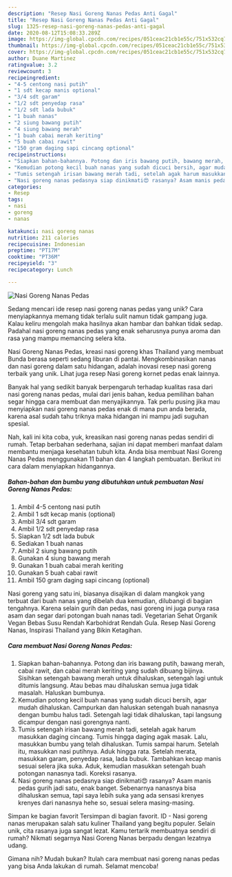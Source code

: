 ```yaml
---
description: "Resep Nasi Goreng Nanas Pedas Anti Gagal"
title: "Resep Nasi Goreng Nanas Pedas Anti Gagal"
slug: 1325-resep-nasi-goreng-nanas-pedas-anti-gagal
date: 2020-08-12T15:08:33.289Z
image: https://img-global.cpcdn.com/recipes/051ceac21cb1e55c/751x532cq70/nasi-goreng-nanas-pedas-foto-resep-utama.jpg
thumbnail: https://img-global.cpcdn.com/recipes/051ceac21cb1e55c/751x532cq70/nasi-goreng-nanas-pedas-foto-resep-utama.jpg
cover: https://img-global.cpcdn.com/recipes/051ceac21cb1e55c/751x532cq70/nasi-goreng-nanas-pedas-foto-resep-utama.jpg
author: Duane Martinez
ratingvalue: 3.2
reviewcount: 3
recipeingredient:
- "4-5 centong nasi putih"
- "1 sdt kecap manis optional"
- "3/4 sdt garam"
- "1/2 sdt penyedap rasa"
- "1/2 sdt lada bubuk"
- "1 buah nanas"
- "2 siung bawang putih"
- "4 siung bawang merah"
- "1 buah cabai merah keriting"
- "5 buah cabai rawit"
- "150 gram daging sapi cincang optional"
recipeinstructions:
- "Siapkan bahan-bahannya. Potong dan iris bawang putih, bawang merah, cabai rawit, dan cabai merah keriting yang sudah dibuang bijinya. Sisihkan setengah bawang merah untuk dihaluskan, setengah lagi untuk ditumis langsung. Atau bebas mau dihaluskan semua juga tidak masalah. Haluskan bumbunya."
- "Kemudian potong kecil buah nanas yang sudah dicuci bersih, agar mudah dihaluskan. Campurkan dan haluskan setengah buah nanasnya dengan bumbu halus tadi. Setengah lagi tidak dihaluskan, tapi langsung dicampur dengan nasi gorengnya nanti."
- "Tumis setengah irisan bawang merah tadi, setelah agak harum masukkan daging cincang. Tumis hingga daging agak masak. Lalu, masukkan bumbu yang telah dihaluskan. Tumis sampai harum. Setelah itu, masukkan nasi putihnya. Aduk hingga rata. Setelah merata, masukkan garam, penyedap rasa, lada bubuk. Tambahkan kecap manis sesuai selera jika suka. Aduk, kemudian masukkan setengah buah potongan nanasnya tadi. Koreksi rasanya."
- "Nasi goreng nanas pedasnya siap dinikmati😍 rasanya? Asam manis pedas gurih jadi satu, enak banget. Sebenarnya nanasnya bisa dihaluskan semua, tapi saya lebih suka yang ada sensasi krenyes krenyes dari nanasnya hehe so, sesuai selera masing-masing."
categories:
- Resep
tags:
- nasi
- goreng
- nanas

katakunci: nasi goreng nanas 
nutrition: 211 calories
recipecuisine: Indonesian
preptime: "PT17M"
cooktime: "PT36M"
recipeyield: "3"
recipecategory: Lunch

---
```



![Nasi Goreng Nanas Pedas](https://img-global.cpcdn.com/recipes/051ceac21cb1e55c/751x532cq70/nasi-goreng-nanas-pedas-foto-resep-utama.jpg)

Sedang mencari ide resep nasi goreng nanas pedas yang unik? Cara menyiapkannya memang tidak terlalu sulit namun tidak gampang juga. Kalau keliru mengolah maka hasilnya akan hambar dan bahkan tidak sedap. Padahal nasi goreng nanas pedas yang enak seharusnya punya aroma dan rasa yang mampu memancing selera kita.

Nasi Goreng Nanas Pedas, kreasi nasi goreng khas Thailand yang membuat Bunda berasa seperti sedang liburan di pantai. Mengkombinasikan nanas dan nasi goreng dalam satu hidangan, adalah inovasi resep nasi goreng terbaik yang unik. Lihat juga resep Nasi goreng kornet pedas enak lainnya.

Banyak hal yang sedikit banyak berpengaruh terhadap kualitas rasa dari nasi goreng nanas pedas, mulai dari jenis bahan, kedua pemilihan bahan segar hingga cara membuat dan menyajikannya. Tak perlu pusing jika mau menyiapkan nasi goreng nanas pedas enak di mana pun anda berada, karena asal sudah tahu triknya maka hidangan ini mampu jadi suguhan spesial.


Nah, kali ini kita coba, yuk, kreasikan nasi goreng nanas pedas sendiri di rumah. Tetap berbahan sederhana, sajian ini dapat memberi manfaat dalam membantu menjaga kesehatan tubuh kita. Anda bisa membuat Nasi Goreng Nanas Pedas menggunakan 11 bahan dan 4 langkah pembuatan. Berikut ini cara dalam menyiapkan hidangannya.

<!--inarticleads1-->

##### Bahan-bahan dan bumbu yang dibutuhkan untuk pembuatan Nasi Goreng Nanas Pedas:

1. Ambil 4-5 centong nasi putih
1. Ambil 1 sdt kecap manis (optional)
1. Ambil 3/4 sdt garam
1. Ambil 1/2 sdt penyedap rasa
1. Siapkan 1/2 sdt lada bubuk
1. Sediakan 1 buah nanas
1. Ambil 2 siung bawang putih
1. Gunakan 4 siung bawang merah
1. Gunakan 1 buah cabai merah keriting
1. Gunakan 5 buah cabai rawit
1. Ambil 150 gram daging sapi cincang (optional)


Nasi goreng yang satu ini, biasanya disajikan di dalam mangkok yang terbuat dari buah nanas yang dibelah dua kemudian, dilubangi di bagian tengahnya. Karena selain gurih dan pedas, nasi goreng ini juga punya rasa asam dan segar dari potongan buah nanas tadi. Vegetarian Sehat Organik Vegan Bebas Susu Rendah Karbohidrat Rendah Gula. Resep Nasi Goreng Nanas, Inspirasi Thailand yang Bikin Ketagihan. 

<!--inarticleads2-->

##### Cara membuat Nasi Goreng Nanas Pedas:

1. Siapkan bahan-bahannya. Potong dan iris bawang putih, bawang merah, cabai rawit, dan cabai merah keriting yang sudah dibuang bijinya. Sisihkan setengah bawang merah untuk dihaluskan, setengah lagi untuk ditumis langsung. Atau bebas mau dihaluskan semua juga tidak masalah. Haluskan bumbunya.
1. Kemudian potong kecil buah nanas yang sudah dicuci bersih, agar mudah dihaluskan. Campurkan dan haluskan setengah buah nanasnya dengan bumbu halus tadi. Setengah lagi tidak dihaluskan, tapi langsung dicampur dengan nasi gorengnya nanti.
1. Tumis setengah irisan bawang merah tadi, setelah agak harum masukkan daging cincang. Tumis hingga daging agak masak. Lalu, masukkan bumbu yang telah dihaluskan. Tumis sampai harum. Setelah itu, masukkan nasi putihnya. Aduk hingga rata. Setelah merata, masukkan garam, penyedap rasa, lada bubuk. Tambahkan kecap manis sesuai selera jika suka. Aduk, kemudian masukkan setengah buah potongan nanasnya tadi. Koreksi rasanya.
1. Nasi goreng nanas pedasnya siap dinikmati😍 rasanya? Asam manis pedas gurih jadi satu, enak banget. Sebenarnya nanasnya bisa dihaluskan semua, tapi saya lebih suka yang ada sensasi krenyes krenyes dari nanasnya hehe so, sesuai selera masing-masing.


Simpan ke bagian favorit Tersimpan di bagian favorit. ID - Nasi goreng nanas merupakan salah satu kuliner Thailand yang begitu populer. Selain unik, cita rasanya juga sangat lezat. Kamu tertarik membuatnya sendiri di rumah? Nikmati segarnya Nasi Goreng Nanas berpadu dengan lezatnya udang. 

Gimana nih? Mudah bukan? Itulah cara membuat nasi goreng nanas pedas yang bisa Anda lakukan di rumah. Selamat mencoba!
